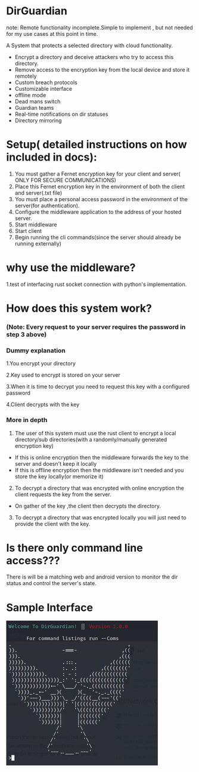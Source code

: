 # DirGuardian

note: Remote functionality incomplete.Simple to implement , but not needed for my use cases at this point in time.

A System that protects a selected directory with cloud functionality.

- Encrypt a directory and deceive attackers who try to access this directory.
- Remove access to the encryption key from the local device and store it remotely
- Custom breach protocols
- Customizable interface
- offline mode
- Dead mans switch
- Guardian teams
- Real-time notifications on dir statuses
- Directory mirroring



# Setup( detailed instructions on how included in docs):
1. You must gather a Fernet encryption key for your client and server( ONLY FOR SECURE COMMUNICATIONS)
2. Place this Fernet encryption key in the environment of both the client and server(.txt file)
3. You must place a personal access password in the environment of the server(for authentication).
4. Configure the middleware application to the address of your hosted server.
5. Start middleware
6. Start client
7. Begin running the cli commands(since the server should already be running externally)

# why use the middleware?

1.test of interfacing rust socket connection with python's implementation.

# How does this system work?

### (Note: Every request to your server requires the password in step 3 above)
### Dummy explanation
1.You encrypt your directory

2.Key used to encrypt is stored on your server

3.When it is time to decrypt you need to request this key with a configured password

4.Client decrypts with the key

### More in depth
1. The user of this system must use the rust client to encrypt a local directory/sub directories(with a randomly/manually generated encryption key)
- If this is online encryption then the middleware forwards the key to the server and doesn't keep it locally
- If this is offline encryption then the middleware isn't needed and you store the key locally(or memorize it)
2. To decrypt a directory that was encrypted with online encryption the client requests the key from the server.
- On gather of the key ,the client then decrypts the directory.
3. To decrypt a directory that was encrypted locally you will just need to provide the client with the key.


# Is there  only command line access???

There is will be a matching web and android version to monitor the dir status and control the server's state. 


# Sample Interface
<img src="/ui.png">
